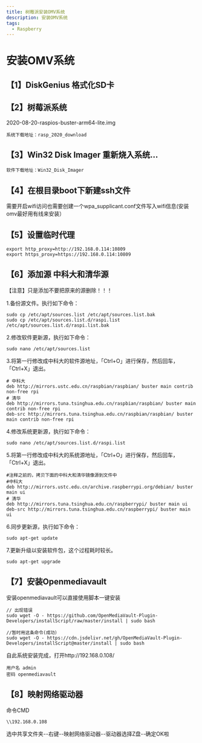 ```yaml
---
title: 树莓派安装OMV系统
description: 安装OMV系统
tags:
  - Raspberry
---
```

# 安装OMV系统
## 【1】DiskGenius 格式化SD卡

## 【2】树莓派系统 
2020-08-20-raspios-buster-arm64-lite.img

    系统下载地址：rasp_2020_download

## 【3】Win32 Disk Imager 重新烧入系统...

    软件下载地址：Win32_Disk_Imager

## 【4】在根目录boot下新建ssh文件
需要开启wifi访问也需要创建一个wpa_supplicant.conf文件写入wifi信息(安装omv最好用有线来安装）

## 【5】设置临时代理

```
export http_proxy=http://192.168.0.114:10809
export https_proxy=https://192.168.0.114:10809
```

## 【6】添加源 中科大和清华源 
【注意】只是添加不要把原来的源删除！！！

1.备份源文件。执行如下命令：

```
sudo cp /etc/apt/sources.list /etc/apt/sources.list.bak
sudo cp /etc/apt/sources.list.d/raspi.list /etc/apt/sources.list.d/raspi.list.bak
```

2.修改软件更新源，执行如下命令：

```
sudo nano /etc/apt/sources.list
```

3.将第一行修改成中科大的软件源地址，「Ctrl+O」进行保存，然后回车，「Ctrl+X」退出。

```
# 中科大
deb http://mirrors.ustc.edu.cn/raspbian/raspbian/ buster main contrib non-free rpi
# 清华
deb http://mirrors.tuna.tsinghua.edu.cn/raspbian/raspbian/ buster main contrib non-free rpi
deb-src http://mirrors.tuna.tsinghua.edu.cn/raspbian/raspbian/ buster main contrib non-free rpi

```

4.修改系统更新源，执行如下命令：

```
sudo nano /etc/apt/sources.list.d/raspi.list
```

5.将第一行修改成中科大的系统源地址，「Ctrl+O」进行保存，然后回车，「Ctrl+X」退出。

```
#注释之前的，拷贝下面的中科大和清华镜像源到文件中
#中科大
deb http://mirrors.ustc.edu.cn/archive.raspberrypi.org/debian/ buster main ui
# 清华
deb http://mirrors.tuna.tsinghua.edu.cn/raspberrypi/ buster main ui
deb-src http://mirrors.tuna.tsinghua.edu.cn/raspberrypi/ buster main ui
```

6.同步更新源，执行如下命令：

```
sudo apt-get update
```

7.更新升级以安装软件包，这个过程耗时较长。

```
sudo apt-get upgrade
```

## 【7】安装Openmediavault 
安装openmediavault可以直接使用脚本一键安装

```
// 出现错误
sudo wget -O - https://github.com/OpenMediaVault-Plugin-Developers/installScript/raw/master/install | sudo bash

//暂时用这条命令(成功）
sudo wget -O - https://cdn.jsdelivr.net/gh/OpenMediaVault-Plugin-Developers/installScript@master/install | sudo bash
```

自此系统安装完成，打开http://192.168.0.108/

    用户名 admin
    密码 openmediavault


## 【8】映射网络驱动器

命令CMD
```
\\192.168.0.108
```
选中共享文件夹--右键--映射网络驱动器--驱动器选择Z盘--确定OK啦